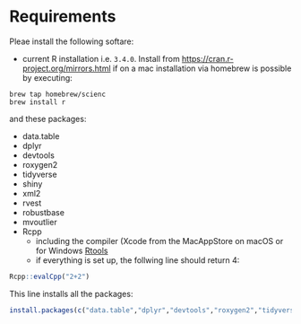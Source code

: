 # Requirements
Pleae install the following softare:
 * current R installation i.e. `3.4.0`. Install from https://cran.r-project.org/mirrors.html if on a mac installation via homebrew is possible by executing:
 ```
 brew tap homebrew/scienc
 brew install r
 ```
and these packages:
 * data.table
 * dplyr
 * devtools
 * roxygen2
 * tidyverse
 * shiny
 * xml2 
 * rvest
 * robustbase
 * mvoutlier
 * Rcpp
   * including the compiler (Xcode from the MacAppStore on macOS or for Windows [Rtools](https://cran.r-project.org/bin/windows/Rtools)
   * if everything is set up, the follwing line should return 4:
```r
Rcpp::evalCpp("2+2")
```
This line installs all the packages:
```r
install.packages(c("data.table","dplyr","devtools","roxygen2","tidyverse","shiny","xml2","rvest","robustbase","mvoutlier","Rcpp", "sparklyr"))
```
